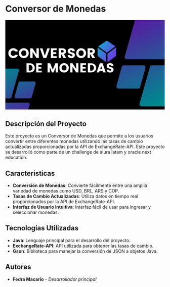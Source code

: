 # Conversor de Monedas
![](https://github.com/FedraKM/Conversor-de-Monedas/blob/main/ConversorDeMonedas.png)
## Descripción del Proyecto
Este proyecto es un Conversor de Monedas que permite a los usuarios convertir entre diferentes monedas utilizando las tasas de cambio actualizadas proporcionadas por la API de ExchangeRate-API. Este proyecto se desarrolló como parte de un challenge de alura latam y oracle next education.
## Caracteristicas
- **Conversión de Monedas**: Convierte fácilmente entre una amplia variedad de monedas como USD, BRL, ARS y COP.
- **Tasas de Cambio Actualizadas**: Utiliza datos en tiempo real proporcionados por la API de ExchangeRate-API.
- **Interfaz de Usuario Intuitiva**: Interfaz fácil de usar para ingresar y seleccionar monedas.
## Tecnologías Utilizadas
- **Java**: Lenguaje principal para el desarrollo del proyecto.
- **ExchangeRate-API**: API utilizada para obtener las tasas de cambio.
- **Gson**: Biblioteca para manejar la conversión de JSON a objetos Java.
## Autores
- **Fedra Macario** - *Desarrollador principal* 
